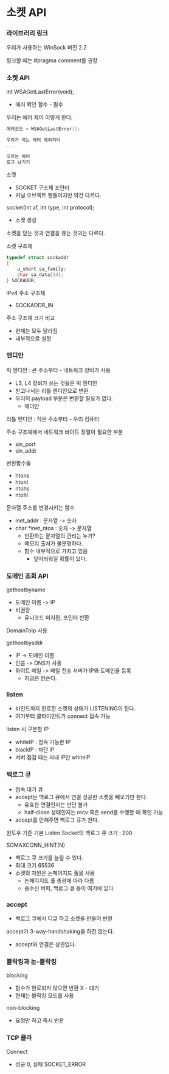 # 소켓 API
### 라이브러리 링크
우리가 사용하는 WinSock 버전 2.2

링크할 때는 #pragma comment를 권장

### 소켓 API

int WSAGetLastError(void);
* 에러 확인 함수 - 필수

우리는 에러 제어 이렇게 한다.
```C++
에러코드 = WSAGetLastError();

우리가 아는 에러 예외처리
...

모르는 에러
로그 남기기
```

소켓
* SOCKET 구조체 포인터
* 커널 오브젝트 핸들이지만 약간 다르다.

socket(int af, int type, int protocol);
* 소켓 생성

소켓을 닫는 것과 연결을 끊는 것과는 다르다.


소켓 구조체
```C++
typedef struct sockaddr
{
    u_short sa_family;
    char sa_data[14];
} SOCKADDR;
```

IPv4 주소 구조체
* SOCKADDR_IN

주소 구조체 크기 비교
* 현재는 모두 달라짐
* 내부적으로 설정

### 엔디안
빅 엔디안 : 큰 주소부터 - 네트워크 장비가 사용
* L3, L4 장비가 쓰는 것들은 빅 엔디안
* 받고나서는 리틀 엔디안으로 변환
* 우리의 payload 부분은 변환할 필요가 없다.
  * 헤더만

리틀 엔디안 : 작은 주소부터 - 우리 컴퓨터

주소 구조체에서 네트워크 바이트 정렬이 필요한 부분
* sin_port
* sin_addr

변환함수들
* htons
* htonl
* ntohs
* ntohl

문자열 주소를 변경시키는 함수
* inet_addr : 문자열 -> 숫자
* char *inet_ntoa : 숫자 -> 문자열
  * 반환하는 문자열의 관리는 누가?
  * 메모리 출처가 불분명하다.
  * 함수 내부적으로 가지고 있음
    * 덮어씌워질 확률이 있다.

### 도메인 조회 API
gethostbyname
* 도메인 이름 -> IP
* 비권장
  * 유니코드 미지원, 포인터 반환

DomainToIp 사용

gethostbyaddr
* IP -> 도메인 이름
* 안씀 -> DNS가 사용
* 화이트 메일 -> 메일 전송 서버가 IP와 도메인을 등록
  * 지금은 안쓴다.

### listen
* 바인드까지 완료한 소켓의 상태가 LISTENING이 된다.
* 여기부터 클라이언트가 connect 접속 가능

listen 시 구분할 IP
* whiteIP : 접속 가능한 IP
* blackIP : 차단 IP
* 서버 점검 때는 사내 IP만 whiteIP

### 백로그 큐
* 접속 대기 큐
* accept는 백로그 큐에서 연결 성공한 소켓을 빼오기만 한다.
  * 유효한 연결인지는 판단 불가
  * half-close 상태인지는 recv 혹은 send를 수행할 때 확인 가능
* accept를 안해주면 백로그 큐가 찬다.

윈도우 기준 기본 Listen Socket의 백로그 큐 크기 : 200

SOMAXCONN_HINT(N)
* 백로그 큐 크기를 늘릴 수 있다.
* 최대 크기 65536
* 소켓의 자원은 논페이지드 풀을 사용
  * 논페이지드 풀 총량에 따라 다름
  * 송수신 버퍼, 백로그 큐 등이 여기에 있다.

### accept
* 백로그 큐에서 디큐 하고 소켓을 만들어 반환

accept가 3-way-handshaking을 하진 않는다.
* accept와 연결은 상관없다.

### 블락킹과 논-블락킹
blocking
* 함수가 완료되지 않으면 반환 X - 대기
* 현재는 블락킹 모드를 사용

non-blocking
* 요청만 하고 즉시 반환

### TCP 클라
Connect
* 성공 0, 실패 SOCKET_ERROR